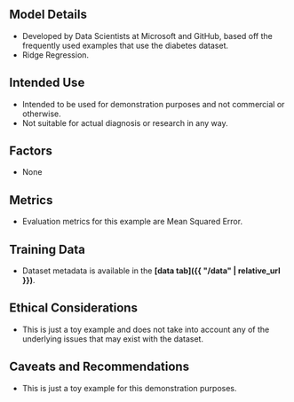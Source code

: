 ## Model Details

- Developed by Data Scientists at Microsoft and GitHub, based off the frequently used examples that use the diabetes dataset.
- Ridge Regression.

## Intended Use

- Intended to be used for demonstration purposes and not commercial or otherwise.
- Not suitable for actual diagnosis or research in any way.

## Factors

- None

## Metrics

- Evaluation metrics for this example are Mean Squared Error.

## Training Data

- Dataset metadata is available in the **[data tab]({{ "/data" | relative_url }})**.

## Ethical Considerations

- This is just a toy example and does not take into account any of the underlying issues that may exist with the dataset.

## Caveats and Recommendations

- This is just a toy example for this demonstration purposes.
